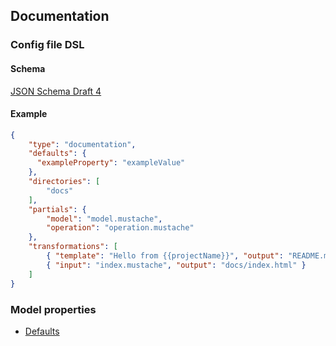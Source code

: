 ## Documentation

### Config file DSL

#### Schema

[JSON Schema Draft 4](https://raw.githubusercontent.com/Mermade/openapi-codegen/master/schemas/config.json)

#### Example

```json
{
    "type": "documentation",
    "defaults": {
      "exampleProperty": "exampleValue"
    },
    "directories": [
        "docs"
    ],
    "partials": {
        "model": "model.mustache",
        "operation": "operation.mustache"
    },
    "transformations": [
        { "template": "Hello from {{projectName}}", "output": "README.md" },
        { "input": "index.mustache", "output": "docs/index.html" }
    ]
}
```

### Model properties

* [Defaults](modelProperties.md)
